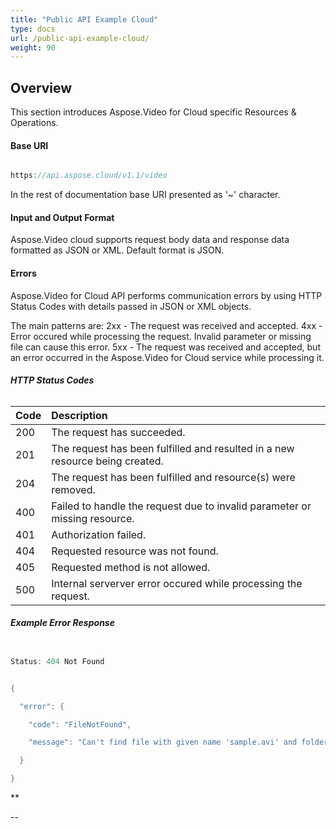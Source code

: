 ```yaml
---
title: "Public API Example Cloud"
type: docs
url: /public-api-example-cloud/
weight: 90
---
```


## **Overview**
This section introduces Aspose.Video for Cloud specific Resources & Operations.
#### **Base URI**
```java

https://api.aspose.cloud/v1.1/video

```

In the rest of documentation base URI presented as '~' character.
#### **Input and Output Format**
Aspose.Video cloud supports request body data and response data formatted as JSON or XML. Default format is JSON.
#### **Errors**
Aspose.Video for Cloud API performs communication errors by using HTTP Status Codes with details passed in JSON or XML objects.

The main patterns are:
2xx - The request was received and accepted.
4xx - Error occured while processing the request. Invalid parameter or missing file can cause this error.
5xx - The request was received and accepted, but an error occurred in the Aspose.Video for Cloud service while processing it.
###### **HTTP Status Codes**

|**Code**|**Description**|
| :- | :- |
|200|The request has succeeded.|
|201|The request has been fulfilled and resulted in a new resource being created.|
|204|The request has been fulfilled and resource(s) were removed.|
|400|Failed to handle the request due to invalid parameter or missing resource.|
|401|Authorization failed.|
|404|Requested resource was not found.|
|405|Requested method is not allowed.|
|500|Internal serverver error occured while processing the request.|
###### **Example Error Response**
```java

Status: 404 Not Found

```

```java

{

  "error": {

    "code": "FileNotFound",

    "message": "Can't find file with given name 'sample.avi' and folder 'My videos'."

  }

}

```
**

--



